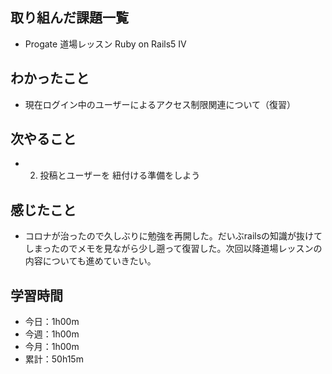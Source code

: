 ## 取り組んだ課題一覧
- Progate 道場レッスン Ruby on Rails5 IV
## わかったこと
- 現在ログイン中のユーザーによるアクセス制限関連について（復習）
## 次やること
- 2. 投稿とユーザーを 紐付ける準備をしよう
## 感じたこと
- コロナが治ったので久しぶりに勉強を再開した。だいぶrailsの知識が抜けてしまったのでメモを見ながら少し遡って復習した。次回以降道場レッスンの内容についても進めていきたい。
## 学習時間
- 今日：1h00m
- 今週：1h00m
- 今月：1h00m
- 累計：50h15m